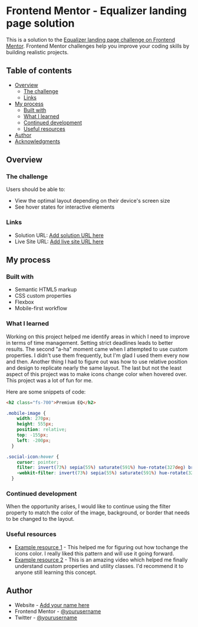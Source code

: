 # Frontend Mentor - Equalizer landing page solution

This is a solution to the [Equalizer landing page challenge on Frontend Mentor](https://www.frontendmentor.io/challenges/equalizer-landing-page-7VJ4gp3DE). Frontend Mentor challenges help you improve your coding skills by building realistic projects. 

## Table of contents

- [Overview](#overview)
  - [The challenge](#the-challenge)
  - [Links](#links)
- [My process](#my-process)
  - [Built with](#built-with)
  - [What I learned](#what-i-learned)
  - [Continued development](#continued-development)
  - [Useful resources](#useful-resources)
- [Author](#author)
- [Acknowledgments](#acknowledgments)
 

## Overview

### The challenge

Users should be able to:

- View the optimal layout depending on their device's screen size
- See hover states for interactive elements


### Links

- Solution URL: [Add solution URL here](https://your-solution-url.com)
- Live Site URL: [Add live site URL here](https://your-live-site-url.com)

## My process

### Built with

- Semantic HTML5 markup
- CSS custom properties
- Flexbox
- Mobile-first workflow


### What I learned

Working on this project helped me identify areas in which I need to improve in terms of time management. Setting strict deadlines leads to better results.
The second "a-ha" moment came when I attempted to use custom properties. I didn't use them frequently, but I'm glad I used them every now and then.
Another thing I had to figure out was how to use relative position and design to replicate nearly the same layout.
The last but not the least aspect of this project was to make icons change color when hovered over.
This project was a lot of fun for me.

Here are some snippets of code:

```html
<h2 class="fs-700">Premium EQ</h2>
```
```css
.mobile-image {
    width: 270px;
    height: 555px;
    position: relative;
    top: -155px;
    left: -200px;
  }
```
```css
.social-icon:hover {
    cursor: pointer;
    filter: invert(73%) sepia(55%) saturate(591%) hue-rotate(327deg) brightness(106%) contrast(102%);
    -webkit-filter: invert(73%) sepia(55%) saturate(591%) hue-rotate(327deg) brightness(106%) contrast(102%);
  }
```


### Continued development

When the opportunity arises, I would like to continue using the filter property to match the color of the image, background, or border that needs to be changed to the layout.


### Useful resources

- [Example resource 1](https://css-tricks.com/almanac/properties/f/filter/) - This helped me for figuring out how tochange the icons color. I really liked this pattern and will use it going forward.
- [Example resource 2](https://www.youtube.com/watch?v=lRaL-8qZ0mM&t=3098s) - This is an amazing video which helped me finally understand custom properties and utility classes. I'd recommend it to anyone still learning this concept.


## Author

- Website - [Add your name here](https://www.your-site.com)
- Frontend Mentor - [@yourusername](https://www.frontendmentor.io/profile/yourusername)
- Twitter - [@yourusername](https://www.twitter.com/yourusername)


